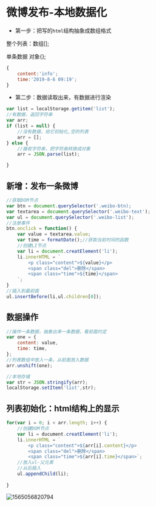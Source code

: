 # 微博发布-本地数据化 <!-- {docsify-ignore-all} -->





- 第一步：把写的`html`结构抽象成数组格式

整个列表：数组[];

单条数据 对象{};

```js
{
    content:'info';
    time:'2019-8-6 09:19';
}
```

- 第二步：数据读取出来，有数据进行渲染

```js
var list = localStorage.getitem('list');
//有数据，返回字符串
var arr;
if (list = null) {
    //没有数据，给它初始化,空的列表
	arr = [];
} else {
    //接收字符串，把字符串转换成对象
	arr = JSON.parse(list);

}


```

## 新增：发布一条微博

```js
//获取DOM节点
var btn = document.querySelector('.weibo-btn);
var textarea = document.querySelector('.weibo-text');
var ul = document.querySelector('.weibo-list');
//注册事件
btn.onclick = function() {
    var value = textarea.value;
    var time = formatDate();//获取当前时间的函数
    //创建LI节点
    var li = document.creatElement('li');
    li.innerHTML = `
    	<p class="content">${value}</p>
    	<span class="del">删除</span>
    	<span class="time">${time}</span>
    `;
}
//插入到最前面
ul.insertBefore(li,ul.children[0]);
```

## 数据操作

```js
//操作一条数据，抽象出来一条数据，看前面约定
var one = {
    content: value,
    time: time,
};
//列表数组中放入一条，从前面放入数据
arr.unshift(one);

//本地存储
var str = JSON.stringify(arr);
localStorage.setItem('list',str);
```

## 列表初始化：html结构上的显示



```js
for(var i = 0; i < arr.length; i++) {
    //创建DOM节点
    var li = ducument.creatElement('li');
    li.innerHTML = `
		<p class="content">${arr[i].content}</p>
    	<span class="del">删除</span>
    	<span class="time">${arr[i].time}</span>`;
    //放入ul-父元素
    //从后插入
    ul.appendChild(li);
    
}
```

![1565056820794](C:\Users\Vera\AppData\Roaming\Typora\typora-user-images\1565056820794.png)
